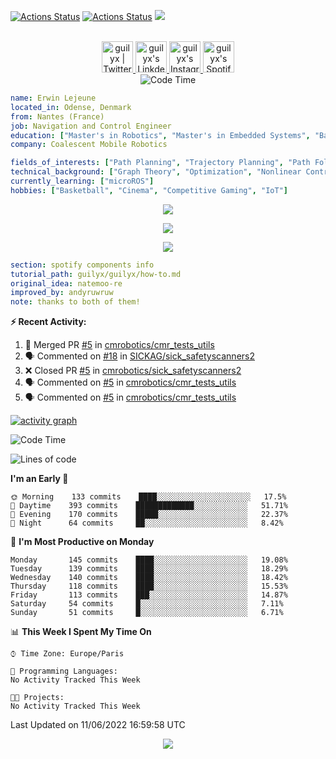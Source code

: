 [![Actions Status](https://github.com/guilyx/guilyx/workflows/wakatime-stats/badge.svg)](https://github.com/guilyx/guilyx/actions)
[![Actions Status](https://github.com/guilyx/guilyx/workflows/update-gh-activity/badge.svg)](https://github.com/guilyx/guilyx/actions)
![](https://visitor-badge.glitch.me/badge?page_id=guilyx.guilyx)

<p align="center">
<br/>
<a href="https://twitter.com/nthofhisname">
  <img alt="guilyx | Twitter" width="50px" src="https://user-images.githubusercontent.com/43545812/144034996-602b144a-16e1-41cc-99e7-c6040b20dcaf.png"/>
</a>
<a href="https://www.linkedin.com/in/erwinlejeune-lkn">
  <img alt="guilyx's LinkdeIN" width="50px" src="https://user-images.githubusercontent.com/43545812/144035037-0f415fc7-9f96-4517-a370-ccc6e78a714b.png" />
</a>
<a href="https://www.instagram.com/nthofhisname">
  <img alt="guilyx's Instagram" width="50px" src="https://user-images.githubusercontent.com/43545812/144035088-0dfb165f-8fe0-4d13-896c-876c29d2b128.png" />
</a>
<a href="https://open.spotify.com/user/11147618695?si=zZFn6uAGRLyoU02lsG50GA">
  <img alt="guilyx's Spotify" width="50px" src="https://user-images.githubusercontent.com/43545812/144035120-1ad5169b-91c7-4078-bef9-6a82c733f373.png" />
</a>
<br>
<img alt="Code Time" src="https://img.shields.io/endpoint?style=flat&url=https://codetime-api.datreks.com/badge/1615?logoColor=white%26project=%26recentMS=0%26showProject=false" />
</p>

```yaml
name: Erwin Lejeune
located_in: Odense, Denmark
from: Nantes (France)
job: Navigation and Control Engineer
education: ["Master's in Robotics", "Master's in Embedded Systems", "Bachelor's in Electronics"]
company: Coalescent Mobile Robotics

fields_of_interests: ["Path Planning", "Trajectory Planning", "Path Following", "Behaviour Planning", "Localization", "Sensor Fusion", "Embedded Systems"]
technical_background: ["Graph Theory", "Optimization", "Nonlinear Control", "Real-Time Systems", "Automated Planning"]
currently_learning: ["microROS"]
hobbies: ["Basketball", "Cinema", "Competitive Gaming", "IoT"]
```

<p align="center">
  <img alig src="https://github-profile-trophy.vercel.app/?username=guilyx&column=6&rank=SSS,SS,S,AAA,AA,A,B,C" />
</p>

<p align="center">
  <a href="https://spotify-github-profile.vercel.app/api/view?uid=11147618695&redirect=true">
    <img src="https://spotify-github-profile.vercel.app/api/view?uid=11147618695&cover_image=true&theme=default&bar_color=e3e3e3&bar_color_cover=true">
  </a>
</p>

<p align="center">
  <img src="https://guilyx.vercel.app/api/top-played">
</p>
 
```yaml
section: spotify components info
tutorial_path: guilyx/guilyx/how-to.md
original_idea: natemoo-re
improved_by: andyruwruw
note: thanks to both of them!
```


**:zap: Recent Activity:**

<!--START_SECTION:activity-->
1. 🎉 Merged PR [#5](https://github.com/cmrobotics/cmr_tests_utils/pull/5) in [cmrobotics/cmr_tests_utils](https://github.com/cmrobotics/cmr_tests_utils)
2. 🗣 Commented on [#18](https://github.com/SICKAG/sick_safetyscanners2/issues/18) in [SICKAG/sick_safetyscanners2](https://github.com/SICKAG/sick_safetyscanners2)
3. ❌ Closed PR [#5](https://github.com/cmrobotics/sick_safetyscanners2/pull/5) in [cmrobotics/sick_safetyscanners2](https://github.com/cmrobotics/sick_safetyscanners2)
4. 🗣 Commented on [#5](https://github.com/cmrobotics/cmr_tests_utils/issues/5) in [cmrobotics/cmr_tests_utils](https://github.com/cmrobotics/cmr_tests_utils)
5. 🗣 Commented on [#5](https://github.com/cmrobotics/cmr_tests_utils/issues/5) in [cmrobotics/cmr_tests_utils](https://github.com/cmrobotics/cmr_tests_utils)
<!--END_SECTION:activity-->

[![activity graph](https://activity-graph.herokuapp.com/graph?username=guilyx&custom_title=Erwin's%20activity%20graph&theme=github-light&hide_border=true)](https://github.com/ashutosh00710/github-readme-activity-graph)

<!--START_SECTION:waka-->
![Code Time](http://img.shields.io/badge/Code%20Time-0%20secs-blue)

![Lines of code](https://img.shields.io/badge/From%20Hello%20World%20I%27ve%20Written-292%20Thousand%20lines%20of%20code-blue)

**I'm an Early 🐤** 

```text
🌞 Morning    133 commits    ████░░░░░░░░░░░░░░░░░░░░░   17.5% 
🌆 Daytime    393 commits    █████████████░░░░░░░░░░░░   51.71% 
🌃 Evening    170 commits    █████░░░░░░░░░░░░░░░░░░░░   22.37% 
🌙 Night      64 commits     ██░░░░░░░░░░░░░░░░░░░░░░░   8.42%

```
📅 **I'm Most Productive on Monday** 

```text
Monday       145 commits    ████░░░░░░░░░░░░░░░░░░░░░   19.08% 
Tuesday      139 commits    ████░░░░░░░░░░░░░░░░░░░░░   18.29% 
Wednesday    140 commits    ████░░░░░░░░░░░░░░░░░░░░░   18.42% 
Thursday     118 commits    ████░░░░░░░░░░░░░░░░░░░░░   15.53% 
Friday       113 commits    ███░░░░░░░░░░░░░░░░░░░░░░   14.87% 
Saturday     54 commits     █░░░░░░░░░░░░░░░░░░░░░░░░   7.11% 
Sunday       51 commits     █░░░░░░░░░░░░░░░░░░░░░░░░   6.71%

```


📊 **This Week I Spent My Time On** 

```text
⌚︎ Time Zone: Europe/Paris

💬 Programming Languages: 
No Activity Tracked This Week

🐱‍💻 Projects: 
No Activity Tracked This Week

```


 Last Updated on 11/06/2022 16:59:58 UTC
<!--END_SECTION:waka-->

<p align="center">
  <img src="https://capsule-render.vercel.app/api?type=waving&color=gradient&height=60&section=footer"/>
</p>
